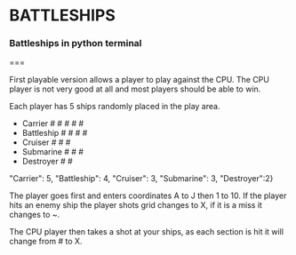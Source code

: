 # BATTLESHIPS
### Battleships in python terminal
===

First playable version allows a player to play against the CPU. The CPU player is not very good at all and most players should be able to win.

Each player has 5 ships randomly placed in the play area.

* Carrier       # # # # #
* Battleship    # # # #
* Cruiser       # # #
* Submarine     # # #
* Destroyer     # #

"Carrier": 5, "Battleship": 4, "Cruiser": 3, "Submarine": 3, "Destroyer":2}

The player goes first and enters coordinates A to J then 1 to 10. If the player hits an enemy ship the player shots grid changes to X, if it is a miss it changes to ~.

The CPU player then takes a shot at your ships, as each section is hit it will change from # to X.

